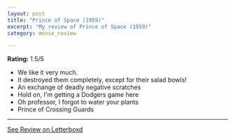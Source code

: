 ```yaml
---
layout: post
title: "Prince of Space (1959)"
excerpt: "My review of Prince of Space (1959)"
category: movie_review

---
```


**Rating:** 1.5/5

* We like it very much.
* It destroyed them completely, except for their salad bowls!
* An exchange of deadly negative scratches
* Hold on, I'm getting a Dodgers game here
* Oh professor, I forgot to water your plants
* Prince of Crossing Guards

<hr>

[See Review on Letterboxd](https://boxd.it/5Sj4Ib)

